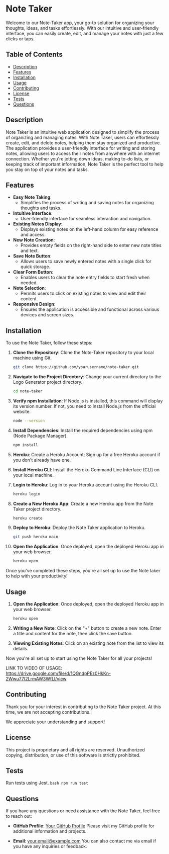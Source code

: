 # Note Taker

Welcome to our Note-Taker app, your go-to solution for organizing your thoughts, ideas, and tasks effortlessly. With our intuitive and user-friendly interface, you can easily create, edit, and manage your notes with just a few clicks or taps.

## Table of Contents

- [Description](#description)
- [Features](#features)
- [Installation](#installation)
- [Usage](#usage)
- [Contributing](#contributing)
- [License](#license)
- [Tests](#tests)
- [Questions](#questions)

## Description

Note Taker is an intuitive web application designed to simplify the process of organizing and managing notes. With Note Taker, users can effortlessly create, edit, and delete notes, helping them stay organized and productive. The application provides a user-friendly interface for writing and storing notes, allowing users to access their notes from anywhere with an internet connection. Whether you're jotting down ideas, making to-do lists, or keeping track of important information, Note Taker is the perfect tool to help you stay on top of your notes and tasks.

## Features

- **Easy Note Taking**: 
    - Simplifies the process of writing and saving notes for organizing thoughts and tasks.
- **Intuitive Interface**: 
    - User-friendly interface for seamless interaction and navigation.
- **Existing Notes Display**: 
    - Displays existing notes on the left-hand column for easy reference and access.
- **New Note Creation**: 
    - Provides empty fields on the right-hand side to enter new note titles and text.
- **Save Note Button**: 
    - Allows users to save newly entered notes with a single click for quick storage.
- **Clear Form Button**: 
    - Enables users to clear the note entry fields to start fresh when needed.
- **Note Selection**: 
    - Permits users to click on existing notes to view and edit their content.
- **Responsive Design**: 
    - Ensures the application is accessible and functional across various devices and screen sizes.

## Installation

To use the Note Taker, follow these steps:

1. **Clone the Repository**: Clone the Note-Taker repository to your local machine using Git.
   ```bash
   git clone https://github.com/yourusername/note-taker.git
   ```
2. **Navigate to the Project Directory**: Change your current directory to the Logo Generator project directory.
    ```bash
    cd note-taker
    ```
3. **Verify npm Installation**: If Node.js is installed, this command will display its version number. If not, you need to install Node.js from the official website.
    ```bash
    node --version
    ```
4. **Install Dependencies**: Install the required dependencies using npm (Node Package Manager).
    ```bash
    npm install
    ```
5. **Heroku**: Create a Heroku Account: Sign up for a free Heroku account if you don't already have one.

6. **Install Heroku CLI**:  Install the Heroku Command Line Interface (CLI) on your local machine.

7. **Login to Heroku**:  Log in to your Heroku account using the Heroku CLI.
    ```bash
    heroku login
    ```
3. **Create a New Heroku App**: Create a new Heroku app from the Note Taker project directory.
    ```bash
    heroku create
    ```
4. **Deploy to Heroku**: Deploy the Note Taker application to Heroku.
    ```bash
    git push heroku main
    ```
5. **Open the Application**:  Once deployed, open the deployed Heroku app in your web browser.
    ```bash
    heroku open
    ```

Once you've completed these steps, you're all set up to use the Note taker to help with your productivity!

## Usage

1. **Open the Application**:  Once deployed, open the deployed Heroku app in your web browser.
    ```bash
    heroku open
    ```

2. **Writing a New Note**: Click on the "+" button to create a new note. Enter a title and content for the note, then click the save button.

3. **Viewing Existing Notes**: Click on an existing note from the list to view its details.

Now you're all set up to start using the Note Taker for all your projects!

LINK TO VIDEO OF USAGE: https://drive.google.com/file/d/1QGndpPEz0HkKn-2Wwu77I2LrmAW3WfLl/view

## Contributing

Thank you for your interest in contributing to the Note Taker project. At this time, we are not accepting contributions.

We appreciate your understanding and support!

## License

This project is proprietary and all rights are reserved. Unauthorized copying, distribution, or use of this software is strictly prohibited.

## Tests

Run tests using Jest.
    ```bash
        npm run test
    ```


## Questions

If you have any questions or need assistance with the Note Taker, feel free to reach out:

- **GitHub Profile**: [Your GitHub Profile](https://github.com/yourusername)
  Please visit my GitHub profile for additional information and projects.

- **Email**: your.email@example.com
  You can also contact me via email if you have any inquiries or feedback.
